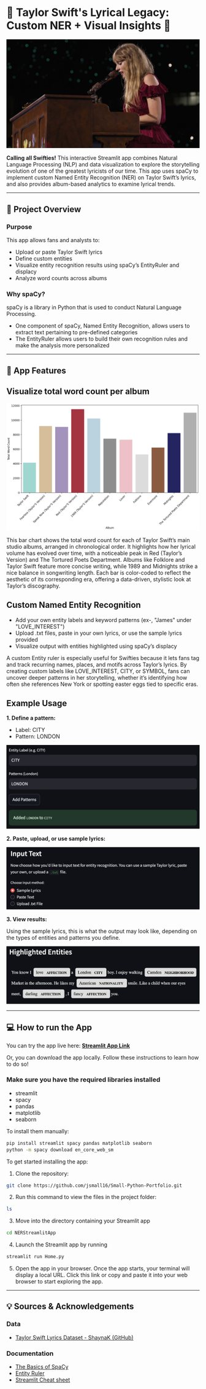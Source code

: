 # 🎤 Taylor Swift's Lyrical Legacy: Custom NER + Visual Insights 🎤
![TSPIANO](maxresdefault.jpg)

**Calling all Swifties!** This interactive Streamlit app combines Natural Language Processing (NLP) and data visualization to explore the storytelling evolution of one of the greatest lyricists of our time. This app uses spaCy to implement custom Named Entity Recognition (NER) on Taylor Swift’s lyrics, and also provides album-based analytics to examine lyrical trends.

---

## 📁 Project Overview

### Purpose
This app allows fans and analysts to:
- Upload or paste Taylor Swift lyrics
- Define custom entities
- Visualize entity recognition results using spaCy’s EntityRuler and displacy
- Analyze word counts across albums 

### Why spaCy?
spaCy is a library in Python that is used to conduct Natural Language Processing.

- One component of spaCy, Named Entity Recognition, allows users to extract text pertaining to pre-defined categories
- The EntityRuler allows users to build their own recognition rules and make the analysis more personalized

---

## 🔧 App Features 

## Visualize total word count per album

![TSDATA](TSDATA.png)

This bar chart shows the total word count for each of Taylor Swift’s main studio albums, arranged in chronological order. It highlights how her lyrical volume has evolved over time, with a noticeable peak in Red (Taylor’s Version) and The Tortured Poets Department. Albums like Folklore and Taylor Swift feature more concise writing, while 1989 and Midnights strike a nice balance in songwriting length. Each bar is color-coded to reflect the aesthetic of its corresponding era, offering a data-driven, stylistic look at Taylor’s discography.


## Custom Named Entity Recognition 
- Add your own entity labels and keyword patterns (ex-, "James" under "LOVE_INTEREST")
- Upload .txt files, paste in your own lyrics, or use the sample lyrics provided
- Visualize output with entities highlighted using spaCy’s displacy

A custom Entity ruler is especially useful for Swifties because it lets fans tag and track recurring names, places, and motifs across Taylor’s lyrics. By creating custom labels like LOVE_INTEREST, CITY, or SYMBOL, fans can uncover deeper patterns in her storytelling, whether it’s identifying how often she references New York or spotting easter eggs tied to specific eras.

## Example Usage
**1. Define a pattern:**
  - Label: CITY
  - Pattern: LONDON

![APPUI](APP_UI.png)

**2. Paste, upload, or use sample lyrics:**


![text](Text_type.png)


**3. View results:**

Using the sample lyrics, this is what the output may look like, depending on the types of entities and patterns you define. 

![DISPLACY](SpaCy_display.png)

---
## 💻 How to run the App

You can try the app live here: [**Streamlit App Link**](https://small-python-portfolio-2fw45jygxadqhkbpr2zpaj.streamlit.app/)  

Or, you can download the app locally. Follow these instructions to learn how to do so!

### Make sure you have the required libraries installed
  - streamlit
  - spacy
  - pandas
  - matplotlib
  - seaborn

To install them manually:
```bash
pip install streamlit spacy pandas matplotlib seaborn
python -m spacy download en_core_web_sm
```
To get started installing the app:

1. Clone the repository:
```bash
git clone https://github.com/jsmall16/Small-Python-Portfolio.git
```

2. Run this command to view the files in the project folder:
```bash
ls
```
3. Move into the directory containing your Streamlit app
```bash
cd NERStreamlitApp
```
4. Launch the Streamlit app by running
```bash
streamlit run Home.py
```
5. Open the app in your browser. Once the app starts, your terminal will display a local URL. Click this link or copy and paste it into your web browser to start exploring the app.
   
---

## 💡 Sources & Acknowledgements

### Data

- [Taylor Swift Lyrics Dataset - ShaynaK (GitHub)](https://github.com/shaynak/taylor-swift-lyrics/blob/main/songs.csv)

### Documentation 

- [The Basics of SpaCy](https://spacy.pythonhumanities.com/01_01_install_and_containers.html)
- [Entity Ruler](https://spacy.io/api/entityruler)
- [Streamlit Cheat sheet](https://cheat-sheet.streamlit.app/) 
